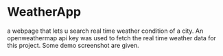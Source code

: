 # WeatherApp
a webpage that lets u search real time weather condition of a city. 
An openweathermap api key was used to fetch the real time weather data for this project. Some demo screenshot are given.
